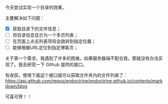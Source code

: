今天尝试实现一个目录的效果。

主要解决如下问题：
- [x] 获取目录下的文件信息；
- [ ] 将目录信息显示为一个多页列表；
- [ ] 在页面上点击列表项将会跳转到指定位置；
- [ ] 能够根据URL定位到指定博客页；

关于第一个需求，我遇到了许多的困难。如果服务器端不配合我，那就没有办法实现了。我去研究一下 Github 提供的接口。

有收获。使用下面这个接口就可以获取文件夹内的文件列表了：https://api.github.com/repos/endoctrine/endoctrine.github.io/contents/markdown/blog

可喜可贺！！